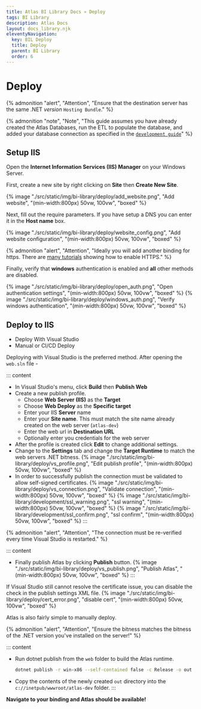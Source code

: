 ```yaml
---
title: Atlas BI Library Docs » Deploy
tags: BI Library
description: Atlas Docs
layout: docs_library.njk
eleventyNavigation:
  key: BIL Deploy
  title: Deploy
  parent: BI Library
  order: 6
---
```


# Deploy

{% admonition 
   "alert",
   "Attention",
   "Ensure that the destination server has the same .NET *version* `Hosting Bundle`."
%}

{% admonition 
   "note",
   "Note",
   "This guide assumes you have already created the Atlas Databases, run the ETL to populate the database, and added your database connection as specified in the [`development guide`](/docs/bi-library/development/)"
%}

## Setup IIS

Open the **Internet Information Services (IIS) Manager** on your Windows Server.

First, create a new site by right clicking on **Site** then **Create New Site**.

{% image "./src/static/img/bi-library/deploy/add_website.png", "Add website", "(min-width:800px) 50vw, 100vw", "boxed" %}

Next, fill out the require parameters. If you have setup a DNS you can enter it in the **Host name** box.

{% image "./src/static/img/bi-library/deploy/website_config.png", "Add website configuration", "(min-width:800px) 50vw, 100vw", "boxed" %}

{% admonition 
   "alert",
   "Attention",
   "Ideally you will add another binding for https. There are [many tutorials](https://techexpert.tips/iis/enable-https-iis/) showing how to enable HTTPS."
%}

Finally, verify that **windows** authentication is enabled and **all** other methods are disabled.

{% image "./src/static/img/bi-library/deploy/open_auth.png", "Open authentication settings", "(min-width:800px) 50vw, 100vw", "boxed" %}
{% image "./src/static/img/bi-library/deploy/windows_auth.png", "Verify windows authentication", "(min-width:800px) 50vw, 100vw", "boxed" %}

## Deploy to IIS

<div class="tabs">
   <ul>
    <li class="is-active"><a tab="vs">Deploy With Visual Studio</a></li>
    <li><a tab="manual">Manual or CI/CD Deploy</a></li>
  </ul>
</div>
<div class="tab-container">
   <div class="tab is-active"id="vs">


Deploying with Visual Studio is the preferred method. After opening the ``web.sln`` file -

::: content
- In Visual Studio's menu, click **Build** then **Publish Web**
- Create a new publish profile.
   - Choose **Web Server (IIS)** as the **Target**
   - Choose **Web Deploy** as the **Specific target**
   - Enter your IIS **Server** name
   - Enter your **Site name**. This must match the site name already created on the web server (``atlas-dev``)
   - Enter the web url in **Destination URL**
   - Optionally enter you credentials for the web server
- After the profile is created click **Edit** to change additional settings.
- Change to the **Settings** tab and change the **Target Runtime** to match the web servers .NET bitness.
  {% image "./src/static/img/bi-library/deploy/vs_profile.png", "Edit publish profile", "(min-width:800px) 50vw, 100vw", "boxed" %}
- In order to successfully publish the connection must be validated to allow self-signed certificates.
  {% image "./src/static/img/bi-library/deploy/vs_connection.png", "Validate connection", "(min-width:800px) 50vw, 100vw", "boxed" %}
  {% image "./src/static/img/bi-library/development/ssl_warning.png", "ssl warning", "(min-width:800px) 50vw, 100vw", "boxed" %}
  {% image "./src/static/img/bi-library/development/ssl_confirm.png", "ssl confirm", "(min-width:800px) 50vw, 100vw", "boxed" %}
:::

{% admonition
  "alert",
  "Attention",
  "The connection must be re-verified every time Visual Studio is restarted."
%}

::: content
- Finally publish Atlas by clicking **Publish** button.
  {% image "./src/static/img/bi-library/deploy/vs_publish.png", "Publish Atlas", "(min-width:800px) 50vw, 100vw", "boxed" %}
:::


If Visual Studio still cannot resolve the certificate issue, you can disable the check in the publish settings XML file.
{% image "./src/static/img/bi-library/deploy/cert_error.png", "disable cert", "(min-width:800px) 50vw, 100vw", "boxed" %}

</div>
   <div class="tab" id="manual">

Atlas is also fairly simple to manually deploy.

{% admonition "alert", "Attention", "Ensure the bitness matches the bitness of the .NET version you've installed on the server!" %}

::: content
- Run dotnet publish from the ``web`` folder to build the Atlas runtime.
  ```bash
  dotnet publish -r win-x86 --self-contained false -c Release -o out
  ```
- Copy the contents of the newly created ``out`` directory into the ``c://inetpub/wwwroot/atlas-dev`` folder.
:::

**Navigate to your binding and Atlas should be available!**
</div>
</div>
